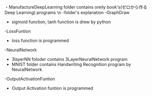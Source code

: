 ・ManufactureDeepLearning folder contains oreily book's(ゼロから作るDeep Learning) programs \n
-folder's explanation
-GraphDraw
 -  sigmoid function, tanh function is drew by python

-LossFuntion
 - loss function is programmed

-NeuralNetwork
 - 3layerNN foloder contains 3LayerNeuralNetwork program
 - MNIST folder contains Handwriting Recognition program by NeuralNetwork

-OutputActivationFuntion
 - Output Activation funtion is programmed 

